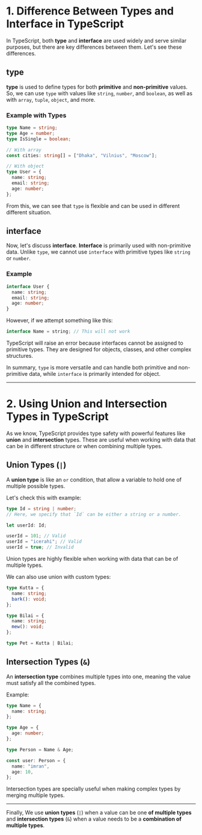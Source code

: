 # 1. Difference Between **Types** and **Interface** in TypeScript

In TypeScript, both **type** and **interface** are used widely and serve similar purposes, but there are key differences between them. Let's see these differences.

## **type**

**type** is used to define types for both **primitive** and **non-primitive** values. So, we can use `type` with values like `string`, `number`, and `boolean`, as well as with `array`, `tuple`, `object`, and more.

### Example with Types

```ts
type Name = string;
type Age = number;
type IsSingle = boolean;

// With array
const cities: string[] = ["Dhaka", "Vilnius", "Moscow"];

// With object
type User = {
  name: string;
  email: string;
  age: number;
};
```

From this, we can see that `type` is flexible and can be used in different different situation.

## **interface**

Now, let's discuss **interface**. **Interface** is primarily used with non-primitive data. Unlike `type`, we cannot use `interface` with primitive types like `string` or `number`.

### Example

```ts
interface User {
  name: string;
  email: string;
  age: number;
}
```

However, if we attempt something like this:

```ts
interface Name = string; // This will not work
```

TypeScript will raise an error because interfaces cannot be assigned to primitive types. They are designed for objects, classes, and other complex structures.

In summary, `type` is more versatile and can handle both primitive and non-primitive data, while `interface` is primarily intended for object.

---

# 2. Using Union and Intersection Types in TypeScript

As we know, TypeScript provides type safety with powerful features like **union** and **intersection** types. These are useful when working with data that can be in different structure or when combining multiple types.

## Union Types (`|`)

A **union type** is like an `or` condition, that allow a variable to hold one of multiple possible types.

Let's check this with example:

```ts
type Id = string | number;
// Here, we specify that `Id` can be either a string or a number.

let userId: Id;

userId = 101; // Valid
userId = "icerahi"; // Valid
userId = true; // Invalid
```

Union types are highly flexible when working with data that can be of multiple types.

We can also use union with custom types:

```ts
type Kutta = {
  name: string;
  bark(): void;
};

type Bilai = {
  name: string;
  mew(): void;
};

type Pet = Kutta | Bilai;
```

## Intersection Types (`&`)

An **intersection type** combines multiple types into one, meaning the value must satisfy all the combined types.

Example:

```ts
type Name = {
  name: string;
};

type Age = {
  age: number;
};

type Person = Name & Age;

const user: Person = {
  name: "imran",
  age: 10,
};
```

Intersection types are specially useful when making complex types by merging multiple types.

---

Finally, We use **union types** (`|`) when a value can be one **of multiple types** and **intersection types** (`&`) when a value needs to be a **combination of multiple types**.
